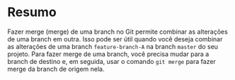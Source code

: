 # Resumo

Fazer merge (merge) de uma branch no Git permite combinar as alterações de uma branch em outra. Isso pode ser útil quando você deseja combinar as alterações de uma branch `feature-branch-A` na branch `master` do seu projeto. Para fazer merge de uma branch, você precisa mudar para a branch de destino e, em seguida, usar o comando `git merge` para fazer merge da branch de origem nela.
